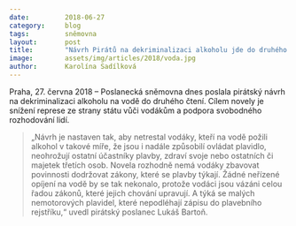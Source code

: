 ```yaml
---
date:         2018-06-27
category:     blog
tags:         sněmovna
layout:       post
title:        "Návrh Pirátů na dekriminalizaci alkoholu jde do druhého čtení"
image:        assets/img/articles/2018/voda.jpg
author:       Karolína Sadílková
---
```


Praha, 27. června 2018 – Poslanecká sněmovna dnes poslala pirátský návrh na dekriminalizaci alkoholu na vodě do druhého čtení. Cílem novely je snížení represe ze strany státu vůči vodákům a podpora svobodného rozhodování lidí.

> „Návrh je nastaven tak, aby netrestal vodáky, kteří na vodě požili alkohol v takové míře, že jsou i nadále způsobilí ovládat plavidlo, neohrožují ostatní účastníky plavby, zdraví svoje nebo ostatních či majetek třetích osob. Novela rozhodně nemá vodáky zbavovat povinnosti dodržovat zákony, které se plavby týkají. Žádné neřízené opíjení na vodě by se tak nekonalo, protože vodáci jsou vázáni celou řadou zákonů, které jejich chování upravují. A týká se malých nemotorových plavidel, které nepodléhají zápisu do plavebního rejstříku,“ uvedl pirátský poslanec Lukáš Bartoň.


